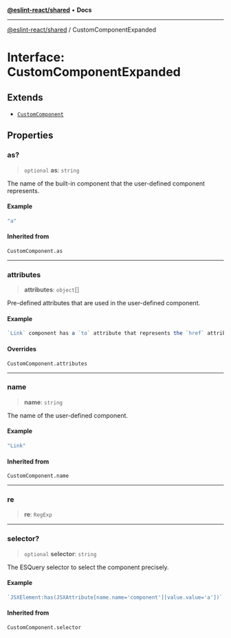 [**@eslint-react/shared**](../README.md) • **Docs**

***

[@eslint-react/shared](../README.md) / CustomComponentExpanded

# Interface: CustomComponentExpanded

## Extends

- [`CustomComponent`](../type-aliases/CustomComponent.md)

## Properties

### as?

> `optional` **as**: `string`

The name of the built-in component that the user-defined component represents.

#### Example

```ts
"a"
```

#### Inherited from

`CustomComponent.as`

***

### attributes

> **attributes**: `object`[]

Pre-defined attributes that are used in the user-defined component.

#### Example

```ts
`Link` component has a `to` attribute that represents the `href` attribute in the built-in `a` element with a default value of `"/"`.
```

#### Overrides

`CustomComponent.attributes`

***

### name

> **name**: `string`

The name of the user-defined component.

#### Example

```ts
"Link"
```

#### Inherited from

`CustomComponent.name`

***

### re

> **re**: `RegExp`

***

### selector?

> `optional` **selector**: `string`

The ESQuery selector to select the component precisely.

#### Example

```ts
`JSXElement:has(JSXAttribute[name.name='component'][value.value='a'])`
```

#### Inherited from

`CustomComponent.selector`
